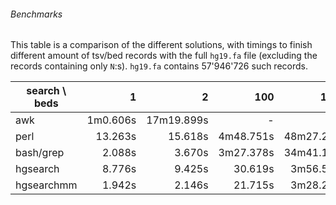 ###### Benchmarks

This table is a comparison of the different solutions, with timings to finish different amount of tsv/bed records with the full `hg19.fa` file (excluding the records containing only `N`:s). `hg19.fa` contains 57'946'726 such records.

| search \ beds |     1     |      2     |    100    |    1000    |    10000   |
|---------------|----------:|-----------:|----------:|-----------:|-----------:|
| awk           | 1m0.606s  | 17m19.899s |     -     |      -     |            |
| perl          |  13.263s  |    15.618s | 4m48.751s | 48m27.267s |            |
| bash/grep     |   2.088s  |     3.670s | 3m27.378s | 34m41.129s |            |
| hgsearch      |   8.776s  |     9.425s |   30.619s |  3m56.508s |            |
| hgsearchmm    |   1.942s  |     2.146s |   21.715s |  3m28.265s | 34m56.783s |

